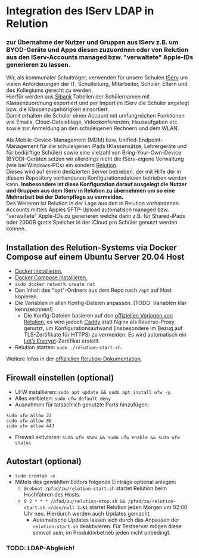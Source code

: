 # Integration des IServ LDAP in Relution
### zur Übernahme der Nutzer und Gruppen aus IServ z.B. um BYOD-Geräte und Apps diesen zuzuordnen oder von Relution aus den IServ-Accounts managed bzw. "verwaltete" Apple-IDs generieren zu lassen.

Wir, als kommunaler Schulträger, verwenden für unsere Schulen [IServ](https://iserv.de/) um vielen Anforderungen der IT, Schulleitung, Mitarbeiter, Schüler, Eltern und des Kollegiums gerecht zu werden.  
Hierfür werden aus [Sibank](https://haneke.de/sibank-schulverwaltungs-Software.html) Tabellen der Schülernamen mit Klassenzuordnung exportiert und per Import im IServ die Schüler angelegt bzw. die Klassenzugehörigkeit einsortiert.  
Damit erhalten die Schüler einen Account mit umfangreichen Funktionen wie Emails, Cloud-Dateiablage, Videokonferenzen, Hausaufgaben etc. sowie zur Anmeldung an den schuleigenen Rechnern und dem WLAN.

Als Mobile-Device-Management (MDM) bzw. Unified-Endpoint-Management für die schuleigenen iPads (Klassensätze, Lehrergeräte und für bedürftige Schüler) sowie eine vielzahl von Bring-Your-Own-Device (BYOD)-Geräten setzen wir allerdings nicht die IServ-eigene Verwaltung (wie bei Windows-PCs) ein sondern [Relution](https://relution.io/).   
Dieses wird auf einem dedizierten Server betrieben, der mit Hilfe der in diesem Repository vorhandenen Konfigurationsdateien betrieben werden kann. **Insbesondere ist diese Konfiguration darauf ausgelegt die Nutzer und Gruppen aus dem IServ in Relution zu übernehmen um so eine Mehrarbeit bei der Datenpflege zu vermeiden.**    
Des Weiteren ist Relution in der Lage aus den in Relution vorhandenen Accounts mittels Apples SFTP-Upload automatisch managed bzw. "verwaltete" Apple-IDs zu generieren welche dann z.B. für Shared-iPads oder 200GB gratis Speicher in der iCloud pro Schüler genutzt werden können.

## Installation des Relution-Systems via Docker Compose auf einem Ubuntu Server 20.04 Host
* [Docker installieren.](https://docs.docker.com/engine/install/ubuntu/)
* [Docker Compose installieren.](https://docs.docker.com/compose/install/)
* ```sudo docker network create nat```
* Den Inhalt des "opt"-Ordners aus dem Repo nach ```/opt``` auf Host kopieren.
* Die Variablen in allen Konfig-Dateien anpassen. [TODO: Variablen klar kennzeichnen!]
  * Die Konfig-Dateien basieren auf den [offiziellen Vorlagen von Relution](https://github.com/relution-io/relution-setup/tree/master/docker/Linux/opt/relution), es wird jedoch [Caddy](https://caddyserver.com/) statt Nginx als Reverse-Proxy genutzt, um Konfigurationsaufwand (insbesondere im Bezug auf TLS-Zertifikate für HTTPS) zu vermeiden. Es wird automatisch ein [Let’s Encrypt](https://letsencrypt.org/)-Zertifikat erstellt.
* Relution starten: ```sudo ./relution-start.sh```.

Weitere Infos in der [offiziellen Relution-Dokumentation](https://repo.relution.io/docs/latest/relution-installguide/docker_installation/Docker_Compose_Linux.html).

## Firewall einstellen (optional)
* UFW installieren: ```sudo apt update && sudo apt install ufw -y```.
* Alles verbieten: ```sudo ufw default deny```
* Ausnahmen für tatsächlich genutzte Ports hinzufügen:
~~~
sudo ufw allow 22
sudo ufw allow 80
sudo ufw allow 443
~~~
* Firewall aktivieren: ```sudo ufw show && sudo ufw enable && sudo ufw status```

## Autostart (optional)
* ```sudo crontab -e```
* Mittels des gewählten Editors folgende Einträge optional anlegen:
  * ```@reboot /pfad/zu/relution-start.sh``` startet Relution beim Hochfahren des Hosts.
  * ```0 2 * * * /pfad/zu/relution-stop.sh && /pfad/zu/relution-start.sh >/dev/null 2>&1``` startet Relution jeden Morgen um 02:00 Uhr neu. Hierdurch werden auch Updates gemacht.
    * Automatische Updates lassen sich durch das Anpassen der ```relution-start.sh``` deaktivieren. Für Testserver mögen diese sinnvoll sein, im Produktivbetrieb jeden nicht unbedingt.

### TODO: LDAP-Abgleich!
